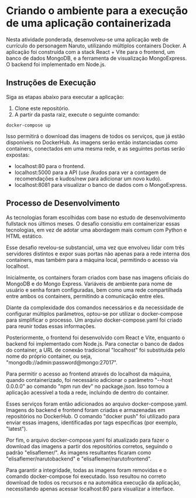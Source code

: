 # Criando o ambiente para a execução de uma aplicação containerizada

Nesta atividade ponderada, desenvolveu-se uma aplicação web de currículo do personagem Naruto, utilizando múltiplos containers Docker. A aplicação foi construída com a stack React + Vite para o frontend, um banco de dados MongoDB, e a ferramenta de visualização MongoExpress. O backend foi implementado em Node.js.

## Instruções de Execução
Siga as etapas abaixo para executar a aplicação:

1. Clone este repositório.
2. A partir da pasta raiz, execute o seguinte comando:
   
```
docker-compose up
```

Isso permitirá o download das imagens de todos os serviços, que já estão disponíveis no DockerHub. As imagens serão então instanciadas como containers, conectados em uma mesma rede, e as seguintes portas serão expostas:

- localhost:80 para o frontend.
- localhost:5000 para a API (use /kudos para ver a contagem de recomendações e kudos/new para adicionar um novo kudo).
- localhost:8081 para visualizar o banco de dados com o MongoExpress.
  
## Processo de Desenvolvimento
As tecnologias foram escolhidas com base no estudo de desenvolvimento fullstack nos últimos meses. O desafio consistiu em containerizar essas tecnologias, em vez de adotar uma abordagem mais comum com Python e HTML estático.

Esse desafio revelou-se substancial, uma vez que envolveu lidar com três servidores distintos e expor suas portas não apenas para a rede interna dos containers, mas também para a máquina local, permitindo o acesso via localhost.

Inicialmente, os containers foram criados com base nas imagens oficiais do MongoDB e do Mongo Express. Variáveis de ambiente para nome de usuário e senha foram configuradas, bem como uma rede compartilhada entre ambos os containers, permitindo a comunicação entre eles.

Diante da complexidade dos comandos necessários e da necessidade de configurar múltiplos parâmetros, optou-se por utilizar o docker-compose para simplificar o processo. Um arquivo docker-compose.yaml foi criado para reunir todas essas informações.

Posteriormente, o frontend foi desenvolvido com React e Vite, enquanto o backend foi implementado com Node.js. Para conectar o banco de dados do container, a URL de conexão tradicional "localhost" foi substituída pelo nome do próprio container, ou seja, "mongodb://admin:password@mongo:27017".

Para permitir o acesso ao frontend através do localhost da máquina, quando containerizado, foi necessário adicionar o parâmetro "--host 0.0.0.0" ao comando "npm run dev" no package.json. Isso tornou a aplicação acessível a toda a rede, incluindo de dentro do container.

Esses serviços foram então adicionados ao arquivo docker-compose.yaml. Imagens do backend e frontend foram criadas e armazenadas em repositórios no DockerHub. O comando "docker push" foi utilizado para enviar essas imagens, identificadas por tags específicas (por exemplo, "latest").

Por fim, o arquivo docker-compose.yaml foi atualizado para fazer o download das imagens a partir dos repositórios corretos, seguindo o padrão "elisaflemer/". As imagens resultantes ficaram como "elisaflemer/narutobackend" e "elisaflemer/narutofrontend".

Para garantir a integridade, todas as imagens foram removidas e o comando docker-compose foi executado. Isso resultou no correto download de todos os recursos e na automática execução da aplicação, necessitando apenas acessar localhost:80 para visualizar a interface.